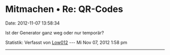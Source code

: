 Mitmachen • Re: QR-Codes
========================

Date: 2012-11-07 13:58:34

Ist der Generator ganz weg oder nur temporär?

Statistik: Verfasst von
[Low012](http://forum.yacy-websuche.de/memberlist.php?mode=viewprofile&u=62)
--- Mi Nov 07, 2012 1:58 pm

------------------------------------------------------------------------
